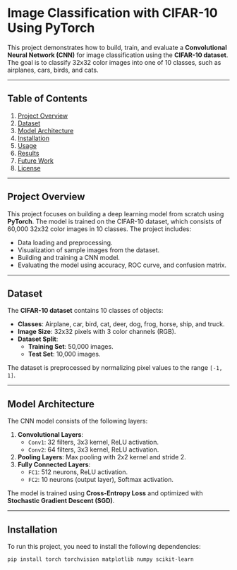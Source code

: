 # Image Classification with CIFAR-10 Using PyTorch

This project demonstrates how to build, train, and evaluate a **Convolutional Neural Network (CNN)** for image classification using the **CIFAR-10 dataset**. The goal is to classify 32x32 color images into one of 10 classes, such as airplanes, cars, birds, and cats.

---

## Table of Contents
1. [Project Overview](#project-overview)
2. [Dataset](#dataset)
3. [Model Architecture](#model-architecture)
4. [Installation](#installation)
5. [Usage](#usage)
6. [Results](#results)
7. [Future Work](#future-work)
8. [License](#license)

---

## Project Overview
This project focuses on building a deep learning model from scratch using **PyTorch**. The model is trained on the CIFAR-10 dataset, which consists of 60,000 32x32 color images in 10 classes. The project includes:
- Data loading and preprocessing.
- Visualization of sample images from the dataset.
- Building and training a CNN model.
- Evaluating the model using accuracy, ROC curve, and confusion matrix.

---

## Dataset
The **CIFAR-10 dataset** contains 10 classes of objects:
- **Classes**: Airplane, car, bird, cat, deer, dog, frog, horse, ship, and truck.
- **Image Size**: 32x32 pixels with 3 color channels (RGB).
- **Dataset Split**:
  - **Training Set**: 50,000 images.
  - **Test Set**: 10,000 images.

The dataset is preprocessed by normalizing pixel values to the range `[-1, 1]`.

---

## Model Architecture
The CNN model consists of the following layers:
1. **Convolutional Layers**:
   - `Conv1`: 32 filters, 3x3 kernel, ReLU activation.
   - `Conv2`: 64 filters, 3x3 kernel, ReLU activation.
2. **Pooling Layers**: Max pooling with 2x2 kernel and stride 2.
3. **Fully Connected Layers**:
   - `FC1`: 512 neurons, ReLU activation.
   - `FC2`: 10 neurons (output layer), Softmax activation.

The model is trained using **Cross-Entropy Loss** and optimized with **Stochastic Gradient Descent (SGD)**.

---

## Installation
To run this project, you need to install the following dependencies:

```bash
pip install torch torchvision matplotlib numpy scikit-learn
